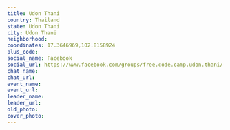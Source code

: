 ```yaml
---
title: Udon Thani
country: Thailand
state: Udon Thani
city: Udon Thani
neighborhood: 
coordinates: 17.3646969,102.8158924
plus_code:
social_name: Facebook
social_url: https://www.facebook.com/groups/free.code.camp.udon.thani/
chat_name:
chat_url:
event_name:
event_url:
leader_name:
leader_url:
old_photo: 
cover_photo:
---
```

